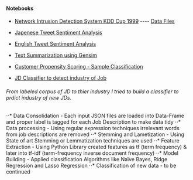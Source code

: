 #### Notebooks
- [Network Intrusion Detection System KDD Cup 1999](https://nbviewer.jupyter.org/github/apnabini/DataScieneProjects/blob/master/StructuredDataAnalysisKDD.ipynb) ---- [Data Files](http://kdd.ics.uci.edu/databases/kddcup99/kddcup99.html)


  
- [Japenese Tweet Sentiment Analysis](https://nbviewer.jupyter.org/github/apnabini/DataScieneProjects/blob/master/TweetSentimentAnalysisJapanese.ipynb)

- [English Tweet Sentiment Analysis](https://nbviewer.jupyter.org/github/apnabini/DataScieneProjects/blob/master/TweetSentimentAnalysisEnglish.ipynb)

- [Text Summarization using Gensim](https://nbviewer.jupyter.org/github/apnabini/DataScieneProjects/blob/master/Text%20Summarization%20using%20Gensim.ipynb)

- [Customer Propensity Scoring - Sample Classification](https://nbviewer.jupyter.org/github/apnabini/DataScieneProjects/blob/master/CustomerPropensityModel.ipynb)

 - [JD Classifier to detect industry of Job](https://nbviewer.jupyter.org/github/apnabini/DataScieneProjects/blob/master/JD_Classifier.ipynb)

###### From labeled corpus of JD to thier industry I tried to build a classifier to prdict industry of new JDs.
⋅⋅* Data Consolidation - Each input JSON files are loaded into Data-Frame and proper label is tagged for each Job Description to make data tidy
⋅⋅* Data processing - Using regular expression techniques irrelevant words from job descriptions are removed
⋅⋅* Stemming and Lametization -  Using State of art Stemming or Lemmatization techniques are used
⋅⋅* Feature Extraction - Using Python Library created features as tf (term frequency) & later into tf-idf (term-frequency inverse document frequency)
⋅⋅* Model Building -  Applied classification Algorithms like Naïve Bayes, Ridge Regression and Lasso Regression
⋅⋅* Classification of new data - to be continued 

